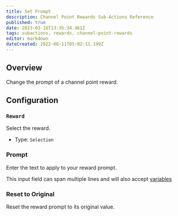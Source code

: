 ```yaml
---
title: Set Prompt
description: Channel Point Rewards Sub-Actions Reference
published: true
date: 2023-03-16T13:35:34.461Z
tags: subactions, rewards, channel-point-rewards
editor: markdown
dateCreated: 2022-06-11T05:02:11.199Z
---
```


## Overview
Change the prompt of a channel point reward.


## Configuration
### `Reward`
Select the reward.

- Type: `Selection`

### Prompt
Enter the text to apply to your reward prompt.

This input field can span multiple lines and will also accept [variables](/guide/variables)

### Reset to Original
Reset the reward prompt to its original value.

